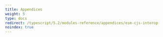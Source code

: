 ```yaml
---
title: Appendices
weight: 5
type: docs
redirect: /typescript/5.2/modules-reference/appendices/esm-cjs-interop
noindex: true
---
```

